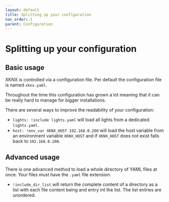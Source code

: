 ```yaml
---
layout: default
title: Splitting up your configuration
nav_order: 1
parent: Configuration
---
```


# Splitting up your configuration

## Basic usage

XKNX is controlled via a configuration file. Per default the configuration file is named `xknx.yaml`.

Throughout the time this configuration has grown a lot meaning that it can be really hard to manage for
bigger installations.

There are several ways to improve the readability of your configuration:

* `lights: !include lights.yaml` will load all lights from a dedicated `lights.yaml`.
* `host: !env_var XKNX_HOST 192.168.0.200` will load the host variable from an environment variable `XKNX_HOST` and
if `XKNX_HOST` does not exist falls back to `192.168.0.200`.

## Advanced usage

There is one advanced method to load a whole directory of YAML files at once. Your files must have the `.yaml` file
extension.

* `!include_dir_list` will return the complete content of a directory as a list with each file content being and entry
int the list. The list entries are unordered.